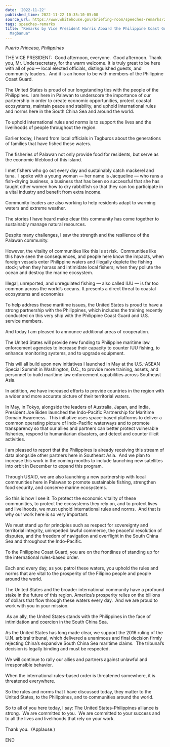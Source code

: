 ```yaml
---
date: '2022-11-22'
published_time: 2022-11-22 10:35:10-05:00
source_url: https://www.whitehouse.gov/briefing-room/speeches-remarks/2022/11/22/remarks-by-vice-president-harris-aboard-the-philippine-coast-guard-ship-teresa-magbanua/
tags: speeches-remarks
title: "Remarks by Vice President Harris Aboard the Philippine Coast Guard Ship Teresa\_\
  Magbanua"
---
```

 
*Puerto Princesa, Philippines*

THE VICE PRESIDENT:  Good afternoon, everyone.  Good afternoon. Thank
you, Mr. Undersecretary, for the warm welcome. It is truly great to be
here with all of you — local elected officials, distinguished guests,
and community leaders.  And it is an honor to be with members of the
Philippine Coast Guard.   
   
The United States is proud of our longstanding ties with the people of
the Philippines. I am here in Palawan to underscore the importance of
our partnership in order to create economic opportunities, protect
coastal ecosystems, maintain peace and stability, and uphold
international rules and norms here in the South China Sea and around the
world.   
   
To uphold international rules and norms is to support the lives and the
livelihoods of people throughout the region.   
   
Earlier today, I heard from local officials in Tagburos about the
generations of families that have fished these waters.   
   
The fisheries of Palawan not only provide food for residents, but serve
as the economic lifeblood of this island.   
   
I met fishers who go out every day and sustainably catch mackerel and
tuna.  I spoke with a young woman — her name is Jacqueline — who runs a
fish-drying business, a business that has been so successful that she
has taught other women how to dry rabbitfish so that they can too
participate in a vital industry and benefit from extra income.  
   
Community leaders are also working to help residents adapt to warming
waters and extreme weather.   
   
The stories I have heard make clear this community has come together to
sustainably manage natural resources.    
   
Despite many challenges, I saw the strength and the resilience of the
Palawan community.    
   
However, the vitality of communities like this is at risk.  Communities
like this have seen the consequences, and people here know the impacts,
when foreign vessels enter Philippine waters and illegally deplete the
fishing stock; when they harass and intimidate local fishers; when they
pollute the ocean and destroy the marine ecosystem.   
   
Illegal, unreported, and unregulated fishing — also called IUU — is far
too common across the world’s oceans. It presents a direct threat to
coastal ecosystems and economies  
   
To help address these maritime issues, the United States is proud to
have a strong partnership with the Philippines, which includes the
training recently conducted on this very ship with the Philippine Coast
Guard and U.S. service members.   
   
And today I am pleased to announce additional areas of cooperation.  
   
The United States will provide new funding to Philippine maritime law
enforcement agencies to increase their capacity to counter IUU fishing,
to enhance monitoring systems, and to upgrade equipment.   
   
This will all build upon new initiatives I launched in May at the
U.S.-ASEAN Special Summit in Washington, D.C., to provide more training,
assets, and personnel to build maritime law enforcement capabilities
across Southeast Asia.   
   
In addition, we have increased efforts to provide countries in the
region with a wider and more accurate picture of their territorial
waters.   
   
In May, in Tokyo, alongside the leaders of Australia, Japan, and India,
President Joe Biden launched the Indo-Pacific Partnership for Maritime
Domain Awareness.  This initiative uses space-based platforms to deliver
a common operating picture of Indo-Pacific waterways and to promote
transparency so that our allies and partners can better protect
vulnerable fisheries, respond to humanitarian disasters, and detect and
counter illicit activities.   
   
I am pleased to report that the Philippines is already receiving this
stream of data alongside other partners here in Southeast Asia.  And we
plan to increase this work in the coming months to include launching new
satellites into orbit in December to expand this program.  
   
Through USAID, we are also launching a new partnership with local
communities here in Palawan to promote sustainable fishing, strengthen
food security, and conserve marine ecosystems.  
   
So this is how I see it: To protect the economic vitality of these
communities, to protect the ecosystems they rely on, and to protect
lives and livelihoods, we must uphold international rules and norms.
 And that is why our work here is so very important.   
   
We must stand up for principles such as respect for sovereignty and
territorial integrity, unimpeded lawful commerce, the peaceful
resolution of disputes, and the freedom of navigation and overflight in
the South China Sea and throughout the Indo-Pacific.    
   
To the Philippine Coast Guard, you are on the frontlines of standing up
for the international rules-based order.   
   
Each and every day, as you patrol these waters, you uphold the rules and
norms that are vital to the prosperity of the Filipino people and people
around the world.   
   
The United States and the broader international community have a
profound stake in the future of this region. America’s prosperity relies
on the billions of dollars that flow through these waters every day.
 And we are proud to work with you in your mission.   
   
 As an ally, the United States stands with the Philippines in the face
of intimidation and coercion in the South China Sea.   
   
As the United States has long made clear, we support the 2016 ruling of
the U.N. arbitral tribunal, which delivered a unanimous and final
decision firmly rejecting China’s expansive South China Sea maritime
claims.  The tribunal’s decision is legally binding and must be
respected.   
   
We will continue to rally our allies and partners against unlawful and
irresponsible behavior.  
   
When the international rules-based order is threatened somewhere, it is
threatened everywhere.   
   
So the rules and norms that I have discussed today, they matter to the
United States, to the Philippines, and to communities around the
world.   
   
So to all of you here today, I say: The United States-Philippines
alliance is strong.  We are committed to you.  We are committed to your
success and to all the lives and livelihoods that rely on your work.   
   
Thank you.  (Applause.)   
   
END

  
 
